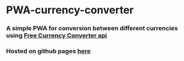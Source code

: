 # PWA-currency-converter

### A simple PWA for conversion between different currencies using [Free Currency Converter api](https://www.currencyconverterapi.com)

### Hosted on github pages [here](https://thecodearcher.github.io/PWA-currency-converter/)